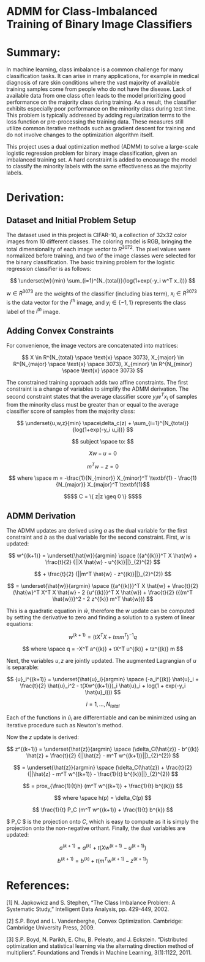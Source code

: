# ADMM for Class-Imbalanced Training of Binary Image Classifiers

# Summary:
In machine learning, class imbalance is a common challenge for many classification tasks. It can arise in many applications, for example in medical diagnosis of rare skin conditions where the vast majority of available training samples come from people who do not have the disease. Lack of available data from one class often leads to the model prioritizing good performance on the majority class during training. As a result, the classifier exhibits especially poor performance on the minority class during test time. This problem is typically addressed by adding regularization terms to the loss function or pre-processing the training data. These measures still utilize common iterative methods such as gradient descent for training and do not involve changes to the optimization algorithm itself. 

This project uses a dual optimization method (ADMM) to solve a large-scale logistic regression problem for binary image classification, given an imbalanced training set. A hard constraint is added to encourage the model to classify the minority labels with the same effectiveness as the majority labels.

# Derivation:

## Dataset and Initial Problem Setup
The dataset used in this project is CIFAR-10, a collection of 32x32 color images from 10 different classes. The coloring model is RGB, bringing the total dimensionality of each image vector to $R^{3072}$. The pixel values were normalized before training, and two of the image classes were selected for the binary classification. The basic training problem for the logistic regression classifier is as follows:

$$ \underset{w}{min} \sum_{i=1}^{N_{total}}{log(1+exp(-y_i w^T x_i))} $$

$w \in R^{3073}$ are the weights of the classifier (including bias term), $x_i \in R^{3073}$ is the data vector for the $i^{th}$ image, and $`y_i \in \{-1,1\}`$ represents the class label of the $i^{th}$ image.

## Adding Convex Constraints
For convenience, the image vectors are concatenated into matrices:

$$ X \in R^{N_{total} \space \text{x} \space 3073}, X_{major} \in R^{N_{major} \space \text{x} \space 3073}, X_{minor} \in R^{N_{minor} \space \text{x} \space 3073} $$

The constrained training approach adds two affine constraints. The first constraint is a change of variables to simplify the ADMM derivation. The second constraint states that the average classifier score $y_i w^T x_i$ of samples from the minority class must be greater than or equal to the average classifier score of samples from the majority class:

$$ \underset{u,w,z}{min} \space\delta_c(z) + \sum_{i=1}^{N_{total}}{log(1+exp(-y_i u_i))} $$

$$ subject \space to: $$

$$ Xw - u = 0 $$

$$ m^T w - z = 0 $$

$$ where \space m = -\frac{1}{N_{minor}} X_{minor}^T \textbf{1} - \frac{1}{N_{major}} X_{major}^T \textbf{1}$$

```math
$$ C = \{ z|z \geq 0 \} $$
```

## ADMM Derivation
The ADMM updates are derived using $a$ as the dual variable for the first constraint and $b$ as the dual variable for the second constraint. First, $w$ is updated:

$$ w^{(k+1)} = \underset{\hat{w}}{argmin} \space ({a^{(k)}}^T X \hat{w} + \frac{t}{2} {||X \hat{w} - u^{(k)}||}_{2}^{2} $$

$$ + \frac{t}{2} {||m^T \hat{w} - z^{(k)}||}_{2}^{2}) $$

$$ = \underset{\hat{w}}{argmin} \space ({a^{(k)}}^T X \hat{w} + \frac{t}{2} (\hat{w}^T X^T X \hat{w} - 2 {u^{(k)}}^T X \hat{w}) + \frac{t}{2} ({(m^T \hat{w})}^2 - 2 z^{(k)} m^T \hat{w})) $$

This is a quadratic equation in $\hat{w}$, therefore the $w$ update can be computed by setting the derivative to zero and finding a solution to a system of linear equations:

$$ w^{(k+1)} = (tX^T X + tmm^T)^{-1}q $$ 

$$ where \space q = -X^T a^{(k)} + tX^T u^{(k)} + tz^{(k)} m $$

Next, the variables $u,z$ are jointly updated. The augmented Lagrangian of $u$ is separable:

$$ {u}_i^{(k+1)} = \underset{\hat{u}_i}{argmin} \space (-a_i^{(k)} \hat{u}_i + \frac{t}{2} \hat{u}_i^2 - t(Xw^{(k+1)})_i \hat{u}_i + log(1 + exp(-y_i \hat{u}_i))) $$

$$ i = 1,...,N_{total} $$

Each of the functions in $\hat{u}_i$ are differentiable and can be minimized using an iterative procedure such as Newton's method.

Now the $z$ update is derived:

$$ z^{(k+1)} = \underset{\hat{z}}{argmin} \space (\delta_C(\hat{z}) - b^{(k)} \hat{z} + \frac{t}{2} {||\hat{z} - m^T w^{(k+1)}||}_{2}^{2}) $$

$$ = \underset{\hat{z}}{argmin} \space (\delta_C(\hat{z}) + \frac{t}{2} {||\hat{z} - m^T w^{(k+1)} - \frac{1}{t} b^{(k)}||}_{2}^{2}) $$

$$ = prox_{\frac{1}{t}h} (m^T w^{(k+1)} + \frac{1}{t} b^{(k)}) $$ 

$$ where \space h(p) = \delta_C(p) $$

$$ \frac{1}{t} P_C (m^T w^{(k+1)} + \frac{1}{t} b^{k}) $$

$ P_C $ is the projection onto $C$, which is easy to compute as it is simply the projection onto the non-negative orthant. Finally, the dual variables are updated:

$$ a^{(k+1)} = a^{(k)} + t(Xw^{(k+1)} - u^{(k+1)}) $$

$$ b^{(k+1)} = b^{(k)} + t(m^T w^{(k+1)} - z^{(k+1)}) $$

# References:
[1]	N. Japkowicz and S. Stephen, “The Class Imbalance Problem: A Systematic Study,” Intelligent Data Analysis, pp. 429-449, 2002.

[2]	S.P. Boyd and L. Vandenberghe, Convex Optimization. Cambridge: Cambridge University Press, 2009.

[3]	S.P. Boyd, N. Parikh, E. Chu, B. Peleato, and J. Eckstein. “Distributed optimization and statistical learning via the alternating direction method of multipliers”. Foundations and Trends in Machine Learning, 3(1):1122, 2011. 
